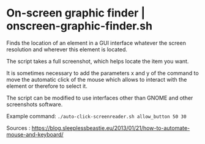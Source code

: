 # On-screen graphic finder | onscreen-graphic-finder.sh

Finds the location of an element in a GUI interface whatever the screen resolution and wherever this element is located.

The script takes a full screenshot, which helps locate the item you want.

It is sometimes necessary to add the parameters x and y of the command to move the automatic click of the mouse which allows to interact with the element or therefore to select it.

The script can be modified to use interfaces other than GNOME and other screenshots software.

Example command: `./auto-click-screenreader.sh allow_button 50 30`

Sources : https://blog.sleeplessbeastie.eu/2013/01/21/how-to-automate-mouse-and-keyboard/
